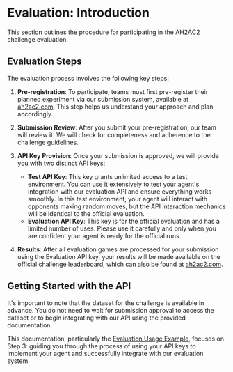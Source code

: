 # Evaluation: Introduction

This section outlines the procedure for participating in the AH2AC2 challenge evaluation.

## Evaluation Steps

The evaluation process involves the following key steps:

1.  **Pre-registration**: To participate, teams must first pre-register their planned experiment via our submission system, available at [ah2ac2.com](http://ah2ac2.com). This step helps us understand your approach and plan accordingly.

2.  **Submission Review**: After you submit your pre-registration, our team will review it. We will check for completeness and adherence to the challenge guidelines.

3.  **API Key Provision**: Once your submission is approved, we will provide you with two distinct API keys:
    *   **Test API Key**: This key grants unlimited access to a test environment. You can use it extensively to test your agent's integration with our evaluation API and ensure everything works smoothly. In this test environment, your agent will interact with opponents making random moves, but the API interaction mechanics will be identical to the official evaluation.
    *   **Evaluation API Key**: This key is for the official evaluation and has a limited number of uses. Please use it carefully and only when you are confident your agent is ready for the official runs.

4.  **Results**: After all evaluation games are processed for your submission using the Evaluation API key, your results will be made available on the official challenge leaderboard, which can also be found at [ah2ac2.com](http://ah2ac2.com).

## Getting Started with the API

It's important to note that the dataset for the challenge is available in advance. You do not need to wait for submission approval to access the dataset or to begin integrating with our API using the provided documentation.

This documentation, particularly the [Evaluation Usage Example](./guide.md), focuses on Step 3: guiding you through the process of using your API keys to implement your agent and successfully integrate with our evaluation system.



